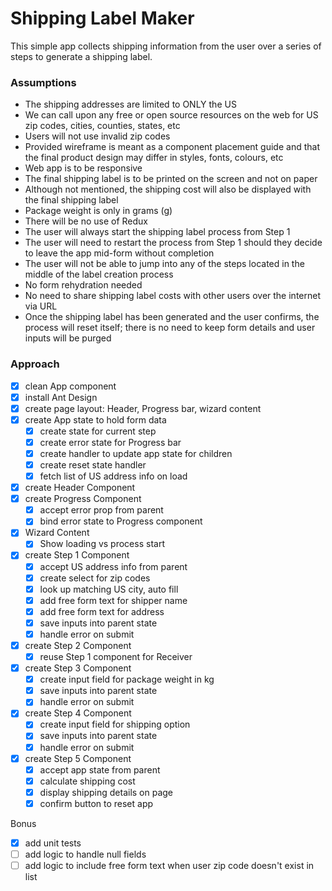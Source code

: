 # Shipping Label Maker

This simple app collects shipping information from the user over a series of steps to generate a shipping label.

### Assumptions

- The shipping addresses are limited to ONLY the US
- We can call upon any free or open source resources on the web for US zip codes, cities, counties, states, etc
- Users will not use invalid zip codes
- Provided wireframe is meant as a component placement guide and that the final product design may differ in styles, fonts, colours, etc
- Web app is to be responsive
- The final shipping label is to be printed on the screen and not on paper
- Although not mentioned, the shipping cost will also be displayed with the final shipping label
- Package weight is only in grams (g)
- There will be no use of Redux
- The user will always start the shipping label process from Step 1
- The user will need to restart the process from Step 1 should they decide to leave the app mid-form without completion
- The user will not be able to jump into any of the steps located in the middle of the label creation process
- No form rehydration needed
- No need to share shipping label costs with other users over the internet via URL
- Once the shipping label has been generated and the user confirms, the process will reset itself; there is no need to keep form details and user inputs will be purged

### Approach

- [x] clean App component
- [x] install Ant Design
- [x] create page layout: Header, Progress bar, wizard content
- [x] create App state to hold form data
  - [x] create state for current step
  - [x] create error state for Progress bar
  - [x] create handler to update app state for children
  - [x] create reset state handler
  - [x] fetch list of US address info on load
- [x] create Header Component
- [x] create Progress Component
  - [x] accept error prop from parent
  - [x] bind error state to Progress component
- [x] Wizard Content
  - [x] Show loading vs process start
- [x] create Step 1 Component
  - [x] accept US address info from parent
  - [x] create select for zip codes
  - [x] look up matching US city, auto fill
  - [x] add free form text for shipper name
  - [x] add free form text for address
  - [x] save inputs into parent state
  - [x] handle error on submit
- [x] create Step 2 Component
  - [x] reuse Step 1 component for Receiver
- [x] create Step 3 Component
  - [x] create input field for package weight in kg
  - [x] save inputs into parent state
  - [x] handle error on submit
- [x] create Step 4 Component
  - [x] create input field for shipping option
  - [x] save inputs into parent state
  - [x] handle error on submit
- [x] create Step 5 Component
  - [x] accept app state from parent
  - [x] calculate shipping cost
  - [x] display shipping details on page
  - [x] confirm button to reset app

Bonus

- [x] add unit tests
- [ ] add logic to handle null fields
- [ ] add logic to include free form text when user zip code doesn't exist in list
